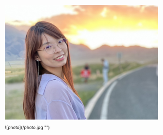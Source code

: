 ![photo](/photo.jpg "")
<div style="display: flex;">
  <div style="width:50%;">
  ![photo](/photo.jpg "")
  </div>
  <div style="width:50%;">

  </div>
</div>
